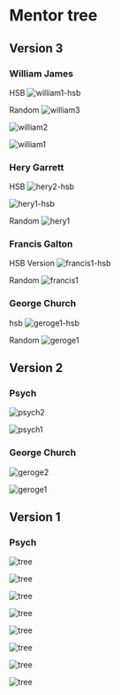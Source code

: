 # Mentor tree

## Version 3

### William James

HSB
![william1-hsb](./images/version3/william1-hsb.png)

Random
![william3](./images/version3/william3.png)

![william2](./images/version3/william2.png)

![william1](./images/version3/william1.png)

### Hery Garrett

HSB
![hery2-hsb](./images/version3/hery2-hsb.png)

![hery1-hsb](./images/version3/hery1-hsb.png)

Random
![hery1](./images/version3/hery1.png)

### Francis Galton

HSB Version
![francis1-hsb](./images/version3/francis1-hsb.png)

Random
![francis1](./images/version3/francis1.png)

### George Church

hsb
![geroge1-hsb](./images/version3/geroge1-hsb.png)

Random
![geroge1](./images/version3/geroge1.png)

## Version 2

### Psych
![psych2](./images/version2/psych2.png)

![psych1](./images/version2/psych1.png)

### George Church

![geroge2](./images/version2/geroge2.png)

![geroge1](./images/version2/geroge1.png)

## Version 1

### Psych
![tree](./images/version1/tree-1.png)

![tree](./images/version1/tree-2.png)

![tree](./images/version1/tree-3.png)

![tree](./images/version1/tree-4.png)

![tree](./images/version1/tree-5.png)

![tree](./images/version1/tree-6.png)

![tree](./images/version1/tree-7.png)

![tree](./images/version1/tree-8.png)